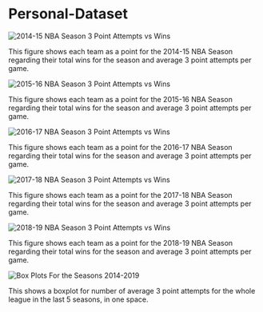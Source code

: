 # Personal-Dataset

![2014-15 NBA Season 3 Point Attempts vs Wins](https://raw.githubusercontent.com/kianwazzu/Personal-Dataset/master/14-15%20scatterplot.png)

This figure shows each team as a point for the 2014-15 NBA Season regarding their total wins for the season and average 3 point attempts per game.

![2015-16 NBA Season 3 Point Attempts vs Wins](https://raw.githubusercontent.com/kianwazzu/Personal-Dataset/master/15-16.png)

This figure shows each team as a point for the 2015-16 NBA Season regarding their total wins for the season and average 3 point attempts per game.

![2016-17 NBA Season 3 Point Attempts vs Wins](https://raw.githubusercontent.com/kianwazzu/Personal-Dataset/master/16-17.png)

This figure shows each team as a point for the 2016-17 NBA Season regarding their total wins for the season and average 3 point attempts per game.

![2017-18 NBA Season 3 Point Attempts vs Wins](https://raw.githubusercontent.com/kianwazzu/Personal-Dataset/master/17-18.png)

This figure shows each team as a point for the 2017-18 NBA Season regarding their total wins for the season and average 3 point attempts per game.

![2018-19 NBA Season 3 Point Attempts vs Wins](https://raw.githubusercontent.com/kianwazzu/Personal-Dataset/master/18-19.png)

This figure shows each team as a point for the 2018-19 NBA Season regarding their total wins for the season and average 3 point attempts per game.

![Box Plots For the Seasons 2014-2019](https://github.com/kianwazzu/Personal-Dataset/blob/master/all%20seasons%20boxplots.png)

This shows a boxplot for number of average 3 point attempts for the whole league in the last 5 seasons, in one space.
